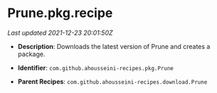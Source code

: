 # Prune.pkg.recipe

_Last updated 2021-12-23 20:01:50Z_

- **Description**: Downloads the latest version of Prune and creates a package.

- **Identifier**: `com.github.ahousseini-recipes.pkg.Prune`

- **Parent Recipes**: `com.github.ahousseini-recipes.download.Prune`
